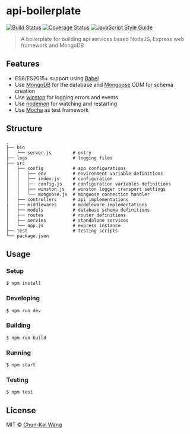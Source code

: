 # api-boilerplate

[![Build Status][travis-image]][travis-url]
[![Coverage Status][codecov-image]][codecov-url]
[![JavaScript Style Guide][standardjs-image]][standardjs-url]

> A boilerplate for building api services based NodeJS, Express web framework and MongoDB

## Features

- ES6/ES2015+ support using [Babel](https://babeljs.io)
- Use [MongoDB](https://www.mongodb.com/) for the database and [Mongoose](https://github.com/Automattic/mongoose) ODM for schema creation
- Use [winston](https://github.com/winstonjs/winston) for logging errors and events
- Use [nodemon](https://github.com/remy/nodemon) for watching and restarting
- Use [Mocha](https://github.com/mochajs/mocha) as test framework

## Structure

```
.
├── bin
│   └── server.js        # entry
├── logs                 # logging files
├── src
│   ├── config           # app configurations
│   │   ├── env          # environment variable definitions
│   │   ├── index.js     # configuration
│   │   ├── config.js    # configuration variables definitions
│   │   ├── winston.js   # winston logger transport settings
│   │   └── mongoose.js  # mongoose connection handler
│   ├── controllers      # api implementations
|   ├── middlewares      # middleware implementations
│   ├── models           # database schema definitions
│   ├── routes           # router definitions
│   ├── servies          # standalone services
│   └── app.js           # express instance
├── test                 # testing scripts
└── package.json
```

## Usage

### Setup

```
$ npm install
```

### Developing

```
$ npm run dev
```

### Building

```
$ npm run build
```

### Running

```
$ npm start
```

### Testing

```
$ npm test
```

## License

MIT © [Chun-Kai Wang](https://github.com/chunkai1312)

[travis-image]: https://img.shields.io/travis/chunkai1312/api-seed.svg
[travis-url]: https://travis-ci.org/chunkai1312/api-seed
[codecov-image]: https://img.shields.io/codecov/c/github/chunkai1312/api-seed.svg
[codecov-url]: https://codecov.io/gh/chunkai1312/api-seed
[standardjs-image]: https://img.shields.io/badge/code%20style-standard-brightgreen.svg
[standardjs-url]: http://standardjs.com/
